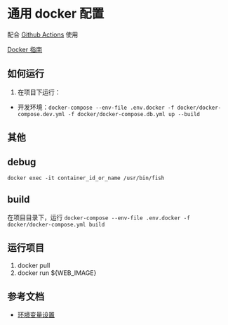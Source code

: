 # 通用 docker 配置

配合 [Github Actions](https://github.com/work-design/.github) 使用

[Docker 指南](https://github.com/work-design/home/blob/main/开发文档/docker.md)


## 如何运行
1. 在项目下运行：
  * 开发环境：`docker-compose --env-file .env.docker -f docker/docker-compose.dev.yml -f docker/docker-compose.db.yml up --build`


## 其他
## debug

`docker exec -it container_id_or_name /usr/bin/fish`


## build
在项目目录下，运行 `docker-compose --env-file .env.docker -f docker/docker-compose.yml build`


## 运行项目

1. docker pull
2. docker run ${WEB_IMAGE}


## 参考文档

* [环境变量设置](https://docs.docker.com/compose/reference/envvars/)
